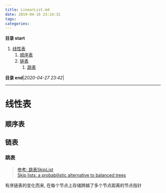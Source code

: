 ```yaml
---
title: LinearList.md
date: 2019-04-16 23:14:31
tags: 
categories: 
---
```


**目录 start**

1. [线性表](#线性表)
    1. [顺序表](#顺序表)
    1. [链表](#链表)
        1. [跳表](#跳表)

**目录 end**|_2020-04-27 23:42_|
****************************************
# 线性表

## 顺序表

## 链表

### 跳表
> [参考: 跳表SkipList ](http://www.cnblogs.com/xuqiang/archive/2011/05/22/2053516.html)  
> [Skip lists: a probabilistic alternative to balanced trees](https://www.epaperpress.com/sortsearch/download/skiplist.pdf)

有序链表的变化而来, 在每个节点上存储跨越了多个节点距离的节点指针

